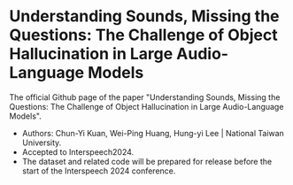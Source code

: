 # Understanding Sounds, Missing the Questions: The Challenge of Object Hallucination in Large Audio-Language Models
The official Github page of the paper "Understanding Sounds, Missing the Questions: The Challenge of Object Hallucination in Large Audio-Language Models". 
- Authors: Chun-Yi Kuan, Wei-Ping Huang, Hung-yi Lee | National Taiwan University.  
- Accepted to Interspeech2024.
- The dataset and related code will be prepared for release before the start of the Interspeech 2024 conference. 
